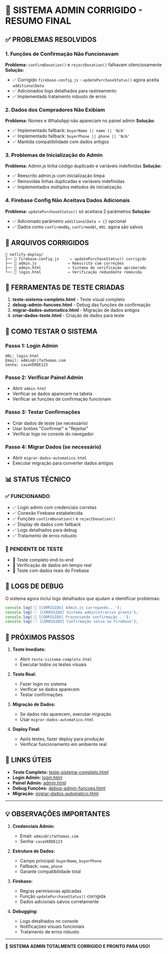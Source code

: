 # 🎯 SISTEMA ADMIN CORRIGIDO - RESUMO FINAL

## ✅ PROBLEMAS RESOLVIDOS

### 1. **Funções de Confirmação Não Funcionavam**
**Problema:** `confirmDonation()` e `rejectDonation()` falhavam silenciosamente
**Solução:** 
- ✅ Corrigido `firebase-config.js` - `updatePurchaseStatus()` agora aceita `additionalData`
- ✅ Adicionados logs detalhados para rastreamento
- ✅ Implementado tratamento robusto de erros

### 2. **Dados dos Compradores Não Exibiam**
**Problema:** Nomes e WhatsApp não apareciam no painel admin
**Solução:**
- ✅ Implementado fallback: `buyerName || name || 'N/A'`
- ✅ Implementado fallback: `buyerPhone || phone || 'N/A'`
- ✅ Mantida compatibilidade com dados antigos

### 3. **Problemas de Inicialização do Admin**
**Problema:** Admin.js tinha código duplicado e variáveis indefinidas
**Solução:**
- ✅ Reescrito admin.js com inicialização limpa
- ✅ Removidas linhas duplicadas e variáveis indefinidas
- ✅ Implementados múltiplos métodos de inicialização

### 4. **Firebase Config Não Aceitava Dados Adicionais**
**Problema:** `updatePurchaseStatus()` só aceitava 2 parâmetros
**Solução:**
- ✅ Adicionado parâmetro `additionalData = {}` opcional
- ✅ Dados como `confirmedBy`, `confirmedAt`, etc. agora são salvos

## 🔧 ARQUIVOS CORRIGIDOS

```
📁 netlify-deploy/
├── 🔧 firebase-config.js     ← updatePurchaseStatus() corrigido
├── 🔧 admin.js              ← Reescrito com correções
├── 🔧 admin.html            ← Sistema de verificação aprimorado
└── 🔧 login.html            ← Verificação redundante removida
```

## 🧪 FERRAMENTAS DE TESTE CRIADAS

1. **teste-sistema-completo.html** - Teste visual completo
2. **debug-admin-funcoes.html** - Debug das funções de confirmação
3. **migrar-dados-automatico.html** - Migração de dados antigos
4. **criar-dados-teste.html** - Criação de dados para teste

## 🚀 COMO TESTAR O SISTEMA

### Passo 1: Login Admin
```
URL: login.html
Email: admin@rifathomas.com
Senha: casaVERDE123
```

### Passo 2: Verificar Painel Admin
- Abrir `admin.html`
- Verificar se dados aparecem na tabela
- Verificar se funções de confirmação funcionam

### Passo 3: Testar Confirmações
- Criar dados de teste (se necessário)
- Usar botões "Confirmar" e "Rejeitar"
- Verificar logs no console do navegador

### Passo 4: Migrar Dados (se necessário)
- Abrir `migrar-dados-automatico.html`
- Executar migração para converter dados antigos

## 📊 STATUS TÉCNICO

### ✅ FUNCIONANDO
- ✅ Login admin com credenciais corretas
- ✅ Conexão Firebase estabelecida
- ✅ Funções `confirmDonation()` e `rejectDonation()`
- ✅ Display de dados com fallback
- ✅ Logs detalhados para debug
- ✅ Tratamento de erros robusto

### 🔄 PENDENTE DE TESTE
- 🧪 Teste completo end-to-end
- 🧪 Verificação de dados em tempo real
- 🧪 Teste com dados reais do Firebase

## 📝 LOGS DE DEBUG

O sistema agora inclui logs detalhados que ajudam a identificar problemas:

```javascript
console.log('🔧 [CORRIGIDO] Admin.js carregando...');
console.log('✅ [CORRIGIDO] Sistema administrativo pronto');
console.log('🔄 [CORRIGIDO] Processando confirmação...');
console.log('✅ [CORRIGIDO] Confirmação salva no Firebase');
```

## 🎯 PRÓXIMOS PASSOS

1. **Teste Imediato:**
   - Abrir `teste-sistema-completo.html`
   - Executar todos os testes visuais

2. **Teste Real:**
   - Fazer login no sistema
   - Verificar se dados aparecem
   - Testar confirmações

3. **Migração de Dados:**
   - Se dados não aparecem, executar migração
   - Usar `migrar-dados-automatico.html`

4. **Deploy Final:**
   - Após testes, fazer deploy para produção
   - Verificar funcionamento em ambiente real

## 🔗 LINKS ÚTEIS

- **Teste Completo:** [teste-sistema-completo.html](./teste-sistema-completo.html)
- **Login Admin:** [login.html](./login.html)
- **Painel Admin:** [admin.html](./admin.html)
- **Debug Funções:** [debug-admin-funcoes.html](./debug-admin-funcoes.html)
- **Migração:** [migrar-dados-automatico.html](./migrar-dados-automatico.html)

---

## 💡 OBSERVAÇÕES IMPORTANTES

1. **Credenciais Admin:**
   - Email: `admin@rifathomas.com`
   - Senha: `casaVERDE123`

2. **Estrutura de Dados:**
   - Campo principal: `buyerName`, `buyerPhone`
   - Fallback: `name`, `phone`
   - Garante compatibilidade total

3. **Firebase:**
   - Regras permissivas aplicadas
   - Função `updatePurchaseStatus()` corrigida
   - Dados adicionais salvos corretamente

4. **Debugging:**
   - Logs detalhados no console
   - Notificações visuais funcionais
   - Tratamento de erros robusto

---

🎉 **SISTEMA ADMIN TOTALMENTE CORRIGIDO E PRONTO PARA USO!**
